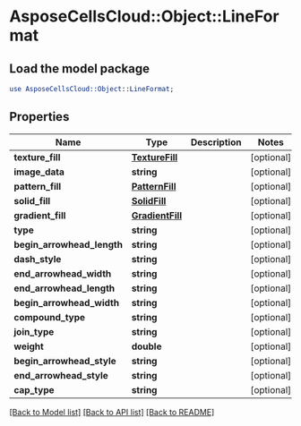# AsposeCellsCloud::Object::LineFormat

## Load the model package
```perl
use AsposeCellsCloud::Object::LineFormat;
```

## Properties
Name | Type | Description | Notes
------------ | ------------- | ------------- | -------------
**texture_fill** | [**TextureFill**](TextureFill.md) |  | [optional] 
**image_data** | **string** |  | [optional] 
**pattern_fill** | [**PatternFill**](PatternFill.md) |  | [optional] 
**solid_fill** | [**SolidFill**](SolidFill.md) |  | [optional] 
**gradient_fill** | [**GradientFill**](GradientFill.md) |  | [optional] 
**type** | **string** |  | [optional] 
**begin_arrowhead_length** | **string** |  | [optional] 
**dash_style** | **string** |  | [optional] 
**end_arrowhead_width** | **string** |  | [optional] 
**end_arrowhead_length** | **string** |  | [optional] 
**begin_arrowhead_width** | **string** |  | [optional] 
**compound_type** | **string** |  | [optional] 
**join_type** | **string** |  | [optional] 
**weight** | **double** |  | [optional] 
**begin_arrowhead_style** | **string** |  | [optional] 
**end_arrowhead_style** | **string** |  | [optional] 
**cap_type** | **string** |  | [optional] 

[[Back to Model list]](../README.md#documentation-for-models) [[Back to API list]](../README.md#documentation-for-api-endpoints) [[Back to README]](../README.md)


